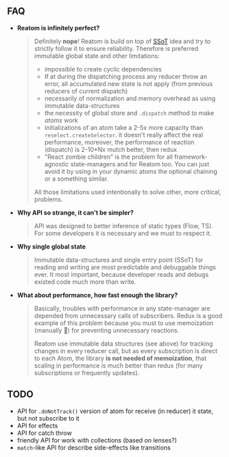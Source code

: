 ## FAQ

- **Reatom is infinitely perfect?**
  > Definitely **nope**! Reatom is build on top of [SSoT](https://en.wikipedia.org/wiki/Single_source_of_truth) idea and try to strictly follow it to ensure reliability. Therefore is preferred immutable global state and other limitations:
  > - impossible to create cyclic dependencies
  > - If at during the dispatching process any reducer throw an error, all accumulated new state is not apply (from previous reducers of current dispatch)
  > - necessarily of normalization and memory overhead as using immutable data-structures
  > - the necessity of global store and `.dispatch` method to make _atoms_ work
  > - initializations of an atom take a 2-5x more capacity than `reselect.createSelector`. it doesn't really affect the real performance, moreover, the performance of reaction (dispatch) is 2-10*Nx mutch better, then redux
  > - "React zombie children" is the problem for all framework-agnostic state-managers and for Reatom too. You can just avoid it by using in your dynamic atoms the optional chaining or a something similar.
  >
  > All those limitations used intentionally to solve other, more critical, problems.
- **Why API so strange, it can't be simpler?**
  > API was designed to better inference of static types (Flow, TS). For some developers it is necessary and we must to respect it.
- **Why single global state**
  > Immutable data-structures and single entry point (SSoT) for reading and writing are most predictable and debuggable things ever. It most important, because developer reads and debugs existed code much more than write.
- **What about performance, how fast enough the library?**
  > Basically, troubles with performance in any state-manager are depended from unnecessary calls of subscribers. Redux is a good example of this problem because you must to use memoization (manually 🤦‍) for preventing unnecessary reactions.
  >
  > Reatom use immutable data structures (see above) for tracking changes in every reducer call, but as every subscription is direct to each Atom, the library **is not needed of memoization**, that scaling in performance is much better than redux (for many subscriptions or frequently updates).

<!--
- **Why packages is in the scope?**
  > `npm ERR! 403 Forbidden - PUT https://registry.npmjs.org/reatom - Package name too similar to existing packages; try renaming your package to '@artalar/reatom' and publishing with 'npm publish --access=public' instead` https://www.npmjs.com/package/awful-name-thanks-npm#wtf-is-wrong-with-the-package-name
-->

## TODO

- API for `.doNotTrack()` version of atom for receive (in reducer) it state, but not subscribe to it
- API for effects
- API for catch throw
- friendly API for work with collections (based on lenses?)
- `match`-like API for describe side-effects like transitions
